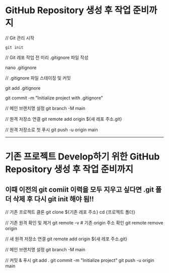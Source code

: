 # GitHub Repository 생성 후 작업 준비까지

// Git 관리 시작
```
git init
```

// Git 레포 작업 전 미리 .gitignore 파일 작성

nano .gitignore

// .gitignore 파일 스테이징 및 커밋

git add .gitignore

git commit -m "Initialize project with .gitignore"

// 메인 브랜치명 설정
git branch -M main

// 원격 저장소 연결
git remote add origin ${새 레포 주소.git}

// 원격 저장소로 첫 푸시
git push -u origin main

---

# 기존 프로젝트 Develop하기 위한 GitHub Repository 생성 후 작업 준비까지

## 이때 이전의 git comiit 이력을 모두 지우고 싶다면 .git 폴더 삭제 후 다시 git init 해야 됨!!

// 기존 프로젝트 클론
git clone ${기존 레포 주소}
cd {프로젝트 폴더}

// 기존 원격 확인 및 제거
git remote -v       # 기존 origin 주소 확인
git remote remove origin

// 새 원격 저장소 연결
git remote add origin ${새 레포 주소.git}

// 메인 브랜치명 설정
git branch -M main

// 커밋 & 푸시
git add .
git commit -m "Initialize project"
git push -u origin main
